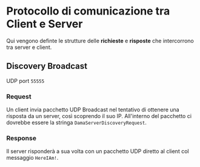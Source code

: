 # Protocollo di comunicazione tra Client e Server

Qui vengono definte le strutture delle **richieste** e **risposte** che intercorrono tra server e client.

## Discovery Broadcast

UDP port `55555`

### Request

Un client invia pacchetto UDP Broadcast nel tentativo di ottenere una risposta da un server, così scoprendo il suo IP.
All'interno del pacchetto ci dovrebbe essere la stringa `DamaServerDiscoveryRequest`.

### Response

Il server risponderà a sua volta con un pacchetto UDP diretto al client col messaggio `HereIAm!`.

